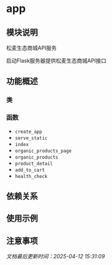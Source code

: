 # app

## 模块说明
松麦生态商城API服务

启动Flask服务器提供松麦生态商城API接口

## 功能概述

### 类


### 函数

- `create_app`
- `serve_static`
- `index`
- `organic_products_page`
- `organic_products`
- `product_detail`
- `add_to_cart`
- `health_check`

## 依赖关系

## 使用示例

## 注意事项

*文档最后更新时间：2025-04-12 15:31:09*